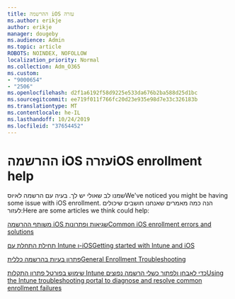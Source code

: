 ```yaml
---
title: ההרשמה iOS עזרה
ms.author: erikje
author: erikje
manager: dougeby
ms.audience: Admin
ms.topic: article
ROBOTS: NOINDEX, NOFOLLOW
localization_priority: Normal
ms.collection: Adm_O365
ms.custom:
- "9000654"
- "2506"
ms.openlocfilehash: d2f1a6192f58d9225e533da676b2ba588d25d1bc
ms.sourcegitcommit: ee719f011f766fc20d23e935e98d7e33c326183b
ms.translationtype: MT
ms.contentlocale: he-IL
ms.lasthandoff: 10/24/2019
ms.locfileid: "37654452"
---
```

# <a name="ios-enrollment-help"></a><span data-ttu-id="8f10c-102">ההרשמה iOS עזרה</span><span class="sxs-lookup"><span data-stu-id="8f10c-102">iOS enrollment help</span></span>

<span data-ttu-id="8f10c-103">שמנו לב שאולי יש לך. בעיה עם הרשמה לאיוס</span><span class="sxs-lookup"><span data-stu-id="8f10c-103">We've noticed you might be having some issue with iOS enrollment.</span></span> <span data-ttu-id="8f10c-104">הנה כמה מאמרים שאנחנו חושבים שיכולים לעזור:</span><span class="sxs-lookup"><span data-stu-id="8f10c-104">Here are some articles we think could help:</span></span> 

[<span data-ttu-id="8f10c-105">משותף ההרשמה iOS שגיאות ופתרונות</span><span class="sxs-lookup"><span data-stu-id="8f10c-105">Common iOS enrollment errors and solutions</span></span>](https://support.microsoft.com/help/4039809/troubleshooting-ios-device-enrollment-in-intune)

[<span data-ttu-id="8f10c-106">תחילת התחלת עם Intune ו-iOS</span><span class="sxs-lookup"><span data-stu-id="8f10c-106">Getting started with Intune and iOS</span></span>](https://docs.microsoft.com/intune/enrollment/ios-enroll)

[<span data-ttu-id="8f10c-107">פתרון בעיות בהרשמה כללית</span><span class="sxs-lookup"><span data-stu-id="8f10c-107">General Enrollment Troubleshooting</span></span>](https://docs.microsoft.com/intune/enrollment/troubleshoot-device-enrollment-in-intune)

[<span data-ttu-id="8f10c-108">שימוש בפורטל פתרון התקלות Intune כדי לאבחן ולפתור כשלי הרשמה נפוצים</span><span class="sxs-lookup"><span data-stu-id="8f10c-108">Using the Intune troubleshooting portal to diagnose and resolve common enrollment failures</span></span>](https://docs.microsoft.com/intune/help-desk-operators)